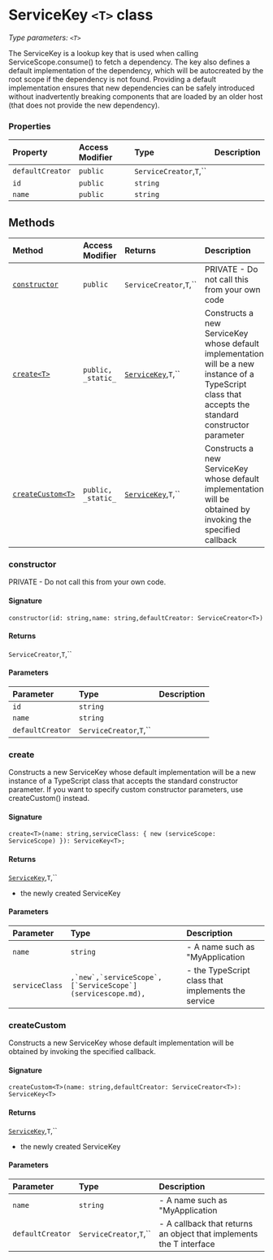 # ServiceKey `<T>` class



_Type parameters: `<T>`_

The ServiceKey is a lookup key that is used when calling ServiceScope.consume() 
to fetch a dependency. The key also defines a default implementation of the 
dependency, which will be autocreated by the root scope if the dependency is not found. 
Providing a default implementation ensures that new dependencies can be safely 
introduced without inadvertently breaking components that are loaded by an older host 
(that does not provide the new dependency).



### Properties

| Property	   | Access Modifier | Type	| Description|
|:-------------|:----|:-------|:-----------|
|`defaultCreator`     | `public` | `ServiceCreator`,`T`,`` |  |
|`id`     | `public` | `string` |  |
|`name`     | `public` | `string` |  |




## Methods

| Method	   | Access Modifier | Returns	| Description|
|:-------------|:----|:-------|:-----------|
|[`constructor`](#constructor)     | `public` | `ServiceCreator`,`T`,`` | PRIVATE - Do not call this from your own code |
|[`create<T>`](#create<t>)     | `public, _static_` | [`ServiceKey`](servicekey.md),`T`,`` | Constructs a new ServiceKey whose default implementation will be a new instance of  a TypeScript class that accepts the standard constructor parameter |
|[`createCustom<T>`](#createcustom<t>)     | `public, _static_` | [`ServiceKey`](servicekey.md),`T`,`` | Constructs a new ServiceKey whose default implementation will be obtained  by invoking the specified callback |




### constructor

PRIVATE - Do not call this from your own code.

#### Signature
`constructor(id: string,name: string,defaultCreator: ServiceCreator<T>)`

#### Returns
`ServiceCreator`,`T`,``


#### Parameters


| Parameter	   | Type    | Description |
|:-------------|:---------------|:------------|
| `id`    | `string` |  |
| `name`    | `string` |  |
| `defaultCreator`    | `ServiceCreator`,`T`,`` |  |


### create<T>

Constructs a new ServiceKey whose default implementation will be a new instance of 
a TypeScript class that accepts the standard constructor parameter. If you want to 
specify custom constructor parameters, use createCustom() instead.

#### Signature
`create<T>(name: string,serviceClass: { new (serviceScope: ServiceScope) }): ServiceKey<T>;`

#### Returns
[`ServiceKey`](servicekey.md),`T`,``
- the newly created ServiceKey

#### Parameters


| Parameter	   | Type    | Description |
|:-------------|:---------------|:------------|
| `name`    | `string` | - A name such as "MyApplication |
| `serviceClass`    | ``,`new`,`serviceScope`,[`ServiceScope`](servicescope.md),`` | - the TypeScript class that implements the service |


### createCustom<T>

Constructs a new ServiceKey whose default implementation will be obtained 
by invoking the specified callback.

#### Signature
`createCustom<T>(name: string,defaultCreator: ServiceCreator<T>): ServiceKey<T>`

#### Returns
[`ServiceKey`](servicekey.md),`T`,``
- the newly created ServiceKey

#### Parameters


| Parameter	   | Type    | Description |
|:-------------|:---------------|:------------|
| `name`    | `string` | - A name such as "MyApplication |
| `defaultCreator`    | `ServiceCreator`,`T`,`` | - A callback that returns an object that implements the T interface |

